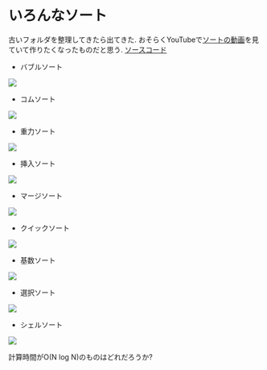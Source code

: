 # いろんなソート

古いフォルダを整理してきたら出てきた. おそらくYouTubeで[ソートの動画](https://www.youtube.com/watch?v=kPRA0W1kECg)を見ていて作りたくなったものだと思う. 
[ソースコード](https://github.com/masataka123/math/blob/master/sort/sort.ipynb)

- バブルソート

![](https://masataka123.github.io/blog3/sub6/sort/sort_bubble.gif)

- コムソート

![](https://masataka123.github.io/blog3/sub6/sort/sort_comb.gif)

- 重力ソート

![](https://masataka123.github.io/blog3/sub6/sort/sort_gravity.gif)

- 挿入ソート

![](https://masataka123.github.io/blog3/sub6/sort/sort_intersection.gif)

- マージソート

![](https://masataka123.github.io/blog3/sub6/sort/sort_merge.gif)

- クイックソート

![](https://masataka123.github.io/blog3/sub6/sort/sort_quick.gif)

- 基数ソート

![](https://masataka123.github.io/blog3/sub6/sort/sort_radix.gif)

- 選択ソート

![](https://masataka123.github.io/blog3/sub6/sort/sort_selection.gif)

- シェルソート

![](https://masataka123.github.io/blog3/sub6/sort/sort_shell.gif)


計算時間がO(N log N)のものはどれだろうか?